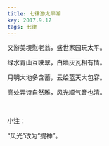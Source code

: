 ```yaml
---
title: 七律游太平湖
key: 2017.9.17
tags: 七律
---
```


又游美境慰老翁，盛世家园玩太平。

绿水青山互映翠，白墙灰瓦相有情。

月明大地多含蓄，云绘蓝天大包容。

高处弄诗自然雅，风光顺气音也清。

</br>

小注：

“风光”改为“提神”。

</br>

